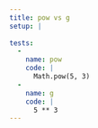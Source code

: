 ```yaml
---
title: pow vs g
setup: |
  
tests:
  -
    name: pow
    code: |
      Math.pow(5, 3)
  -
    name: g
    code: |
      5 ** 3
---
```


